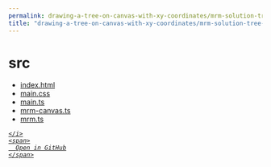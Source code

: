 ```yaml
---
permalink: drawing-a-tree-on-canvas-with-xy-coordinates/mrm-solution-tree---ep/src
title: "drawing-a-tree-on-canvas-with-xy-coordinates/mrm-solution-tree---ep/src"
---
```


# src
<ul>
  <li>
    <a href="index.html">
      index.html
    </a>
  </li>
  <li>
    <a href="main.css">
      main.css
    </a>
  </li>
  <li>
    <a href="main.ts">
      main.ts
    </a>
  </li>
  <li>
    <a href="mrm-canvas.ts">
      mrm-canvas.ts
    </a>
  </li>
  <li>
    <a href="mrm.ts">
      mrm.ts
    </a>
  </li>
</ul>
<div class="social open-gh-btn my-4">
  <a class="btn btn-github" href="https://github.com/mathsoftware/engineer/tree/main/representation/repsymo/2dp/mrm/feat/drawing-a-tree-on-canvas-with-xy-coordinates/mrm-solution-tree---ep/src" target="_blank">
    <i class="fab fa-github">
      
    </i>
    <span>
      Open in GitHub
    </span>
  </a>
</div>